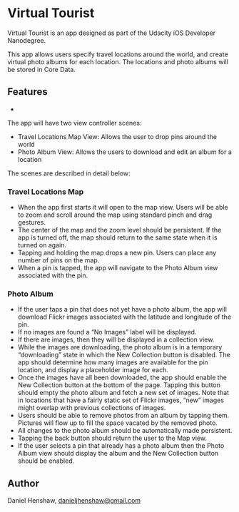 # Virtual Tourist

Virtual Tourist is an app designed as part of the Udacity iOS Developer Nanodegree.

This app allows users specify travel locations around the world, and create virtual photo albums for each location. The locations and photo albums will be stored in Core Data.


## Features
-
The app will have two view controller scenes:
- Travel Locations Map View: Allows the user to drop pins around the world
- Photo Album View: Allows the users to download and edit an album for a location

The scenes are described in detail below:


### Travel Locations Map
- When the app first starts it will open to the map view. Users will be able to zoom and scroll around the map using standard pinch and drag gestures.
- The center of the map and the zoom level should be persistent. If the app is turned off, the map should return to the same state when it is turned on again.
- Tapping and holding the map drops a new pin. Users can place any number of pins on the map.
- When a pin is tapped, the app will navigate to the Photo Album view associated with the pin.


### Photo Album
- If the user taps a pin that does not yet have a photo album, the app will download Flickr images associated with the latitude and longitude of the pin.
- If no images are found a “No Images” label will be displayed.
- If there are images, then they will be displayed in a collection view.
- While the images are downloading, the photo album is in a temporary “downloading” state in which the New Collection button is disabled. The app should determine how many images are available for the pin location, and display a placeholder image for each.
- Once the images have all been downloaded, the app should enable the New Collection button at the bottom of the page. Tapping this button should empty the photo album and fetch a new set of images. Note that in locations that have a fairly static set of Flickr images, “new” images might overlap with previous collections of images.
- Users should be able to remove photos from an album by tapping them. Pictures will flow up to fill the space vacated by the removed photo.
- All changes to the photo album should be automatically made persistent.
- Tapping the back button should return the user to the Map view.
- If the user selects a pin that already has a photo album then the Photo Album view should display the album and the New Collection button should be enabled.


## Author

Daniel Henshaw, danieljhenshaw@gmail.com




